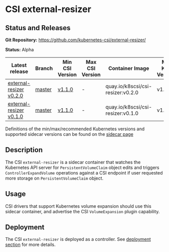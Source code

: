 # CSI external-resizer

## Status and Releases

**Git Repository:** https://github.com/kubernetes-csi/external-resizer/

**Status:** Alpha

Latest release | Branch | Min CSI Version | Max CSI Version | Container Image | Min K8s Version | Max K8s Version | Recommended K8s Version
--|--|--|--|--|--|--|--
[external-resizer v0.2.0](https://github.com/kubernetes-csi/external-resizer/tree/v0.2.0)  | [master](https://github.com/kubernetes-csi/external-resizer/tree/master) |[v1.1.0](https://github.com/container-storage-interface/spec/releases/tag/v1.1.0) | - | quay.io/k8scsi/csi-resizer:v0.2.0 | v1.15 | - | v1.15
[external-resizer v0.1.0](https://github.com/kubernetes-csi/external-resizer/tree/v0.1.0)  | [master](https://github.com/kubernetes-csi/external-resizer/tree/master) |[v1.1.0](https://github.com/container-storage-interface/spec/releases/tag/v1.1.0) | - | quay.io/k8scsi/csi-resizer:v0.1.0 | v1.14 | v1.14 | v1.14

Definitions of the min/max/recommended Kubernetes versions and supported sidecar versions can be found on the
[sidecar page](sidecar-containers.md#versioning)

## Description

The CSI `external-resizer` is a sidecar container that watches the Kubernetes API server for `PersistentVolumeClaim` object edits and
triggers `ControllerExpandVolume` operations against a CSI endpoint if user requested more storage on `PersistentVolumeClaim` object.

## Usage

CSI drivers that support Kubernetes volume expansion should use this sidecar container, and advertise the CSI `VolumeExpansion` plugin capability.

## Deployment

The CSI `external-resizer` is deployed as a controller. See [deployment section](deploying.md) for more details.

